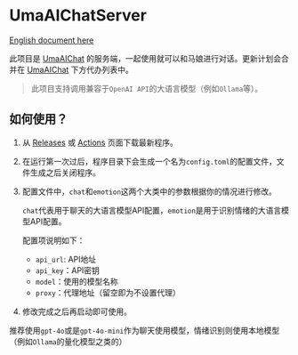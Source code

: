 # UmaAIChatServer

[English document here](https://github.com/KLXLjun/UmaAIChatServer/blob/master/README-en.md)

此项目是 [UmaAIChat](https://github.com/KLXLjun/UmaAIChat) 的服务端，一起使用就可以和马娘进行对话。更新计划会合并在 [UmaAIChat](https://github.com/KLXLjun/UmaAIChat) 下方代办列表中。

> 此项目支持调用兼容于`OpenAI API`的大语言模型（例如`Ollama`等）。

## 如何使用？

1. 从 [Releases](https://github.com/KLXLjun/UmaAIChatServer/releases) 或 [Actions](https://github.com/KLXLjun/UmaAIChatServer/actions) 页面下载最新程序。

2. 在运行第一次过后，程序目录下会生成一个名为`config.toml`的配置文件，文件生成之后关闭程序。

3. 配置文件中，`chat`和`emotion`这两个大类中的参数根据你的情况进行修改。

   `chat`代表用于聊天的大语言模型API配置，`emotion`是用于识别情绪的大语言模型API配置。

   配置项说明如下：

   - `api_url`: API地址
   - `api_key`：API密钥
   - `model`：使用的模型名称
   - `proxy`：代理地址（留空即为不设置代理）
   
4. 修改完成之后再启动即可使用。

推荐使用`gpt-4o`或是`gpt-4o-mini`作为聊天使用模型，情绪识别则使用本地模型（例如`Ollama`的量化模型之类的）

